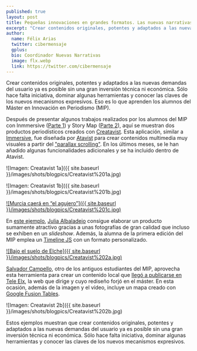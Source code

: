 ```yaml
---
published: true
layout: post
title: Pequeñas innovaciones en grandes formatos. Las nuevas narrativas de los alumnos del MIP (y 3)&#58 Creatavist
excerpt: "Crear contenidos originales, potentes y adaptados a las nuevas demandas del usuario ya es posible sin una gran inversión técnica ni económica. Sólo hace falta iniciativa, dominar algunas herramientas y conocer las claves de los nuevos mecanismos expresivos. Eso es lo que aprenden los alumnos del Máster en Innovación en Periodismo (MIP)."
author:
  name: Félix Arias
  twitter: cibermensaje
  gplus:  
  bio: Coordinador Nuevas Narrativas
  image: flx.webp
  link: https://twitter.com/cibermensaje
---
```

Crear contenidos originales, potentes y adaptados a las nuevas demandas del usuario ya es posible sin una gran inversión técnica ni económica. Sólo hace falta iniciativa, dominar algunas herramientas y conocer las claves de los nuevos mecanismos expresivos. Eso es lo que aprenden los alumnos del Máster en Innovación en Periodismo (MIP).

Después de presentar algunos trabajos realizados por los alumnos del MIP con Inmmersive ([Parte 1](http://mip.umh.es/blog/2015/07/05/innovacion-narrativas-formatos/)) y Story Map ([Parte 2](http://mip.umh.es/blog/2015/07/09/innovacion-narrativas-formatos-storymap/)), aquí se muestran dos productos periodísticos creados con [Creatavist](https://creatavist.com/login). Esta aplicación, similar a [Immersive](http://immersive.sh/), fue diseñada por [Atavist](https://atavist.com/) para crear contenidos multimedia muy visuales a partir del ["parallax scrolling"](https://en.wikipedia.org/wiki/Parallax_scrolling). En los últimos meses, se le han añadido algunas funcionalidades adicionales y se ha incluido dentro de Atavist.

![Imagen: Creatavist 1a]({{ site.baseurl }}/images/shots/blogpics/Creatavist%201a.jpg)

![Imagen: Creatavist 1b]({{ site.baseurl }}/images/shots/blogpics/Creatavist%201b.jpg)

[![Murcia caerá en “el agujero”]({{ site.baseurl }}/images/shots/blogpics/Creatavist%201c.jpg)](https://julia-albaladejo.creatavist.com/thehole)

En [este ejemplo](https://julia-albaladejo.creatavist.com/thehole), [Julia Albaladejo](https://twitter.com/JuliaAlbaladejo) consigue elaborar un producto sumamente atractivo gracias a unas fotografías de gran calidad que incluso se exhiben en un _slideshow_. Además, la alumna de la primera edición del MIP emplea un [Timeline JS](http://timeline.knightlab.com/) con un formato personalizado.

[![Bajo el suelo de Elche]({{ site.baseurl }}/images/shots/blogpics/Creatavist%202a.jpg)](https://salvacampello.creatavist.com/refugioselche)

[Salvador Campello](https://twitter.com/salvaelx), otro de los antiguos estudiantes del MIP, aprovecha esta herramienta para crear un contenido local que [llegó a publicarse en Tele Elx](http://www.teleelx.es/n147249-Visita-guiada-al-refugio.html), la web que dirige y cuyo rediseño forjó en el máster. En esta ocasión, además de la imagen y el vídeo, incluye un mapa creado con [Google Fusion Tables](https://support.google.com/fusiontables/answer/2571232).

![Imagen: Creatavist 2b]({{ site.baseurl }}/images/shots/blogpics/Creatavist%202b.jpg)

Estos ejemplos muestran que crear contenidos originales, potentes y adaptados a las nuevas demandas del usuario ya es posible sin una gran inversión técnica ni económica. Sólo hace falta iniciativa, dominar algunas herramientas y conocer las claves de los nuevos mecanismos expresivos.